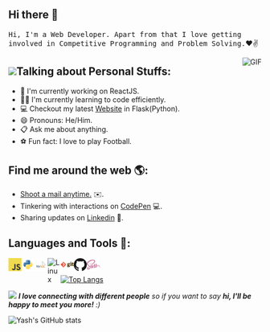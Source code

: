**Hi there 👋**
---

<samp>Hi, I'm a Web Developer. Apart from that I love getting involved in Competitive Programming and Problem Solving.</samp>❤✌

<img align="right" alt="GIF" src="https://media.giphy.com/media/USV0ym3bVWQJJmNu3N/giphy.gif" />

<img src="https://media.giphy.com/media/VgCDAzcKvsR6OM0uWg/giphy.gif" width="50">**Talking about Personal Stuffs:**
---

- 🔭 I'm currently working on ReactJS.
- 👨‍💻 I'm currently learning to code efficiently.
- 💻 Checkout my latest [Website](https://predictgenics.herokuapp.com/) in Flask(Python).
- 😄 Pronouns: He/Him.
- 📋 Ask me about anything.
- ⚽ Fun fact: I love to play Football.

**Find me around the web 🌎:**
---

- <a href="mailto:yashgoyalg400@gmail.com">Shoot a mail anytime.</a> ✉️.
- Tinkering with interactions on [CodePen](https://codepen.io/devilyash) 💻.
- Sharing updates on [Linkedin](www.linkedin.com/in/yash-goyal16) 📎.

**Languages and Tools 🔖:**
---

<img align="left" alt="JavaScript" width="26px" src="https://raw.githubusercontent.com/github/explore/80688e429a7d4ef2fca1e82350fe8e3517d3494d/topics/javascript/javascript.png"/> <img align="left" alt="Python" width="26px" src="https://raw.githubusercontent.com/github/explore/80688e429a7d4ef2fca1e82350fe8e3517d3494d/topics/python/python.png"/> <img align="left" alt="MySQL" width="26px" src="https://raw.githubusercontent.com/github/explore/80688e429a7d4ef2fca1e82350fe8e3517d3494d/topics/mysql/mysql.png"/> <img align="left" alt="Linux" width="26px" src="https://img.icons8.com/color/48/000000/linux.png"/> <img align="left" alt="Git" width="26px" src="https://raw.githubusercontent.com/github/explore/80688e429a7d4ef2fca1e82350fe8e3517d3494d/topics/git/git.png" /> <img align="left" alt="GitHub" width="26px" src="https://raw.githubusercontent.com/github/explore/78df643247d429f6cc873026c0622819ad797942/topics/github/github.png"/> <img align="left" alt="Sass" width="26px" src="https://raw.githubusercontent.com/github/explore/80688e429a7d4ef2fca1e82350fe8e3517d3494d/topics/sass/sass.png"/>
<br />
<br />
[![Top Langs](https://github-readme-stats.vercel.app/api/top-langs/?username=Devilyash&layout=compact&&langs_count=5&&hide=matlab,java,roff&theme=solarized-light)](https://github.com/Devilyash/github-readme-stats)


<img src="https://media.giphy.com/media/LnQjpWaON8nhr21vNW/giphy.gif" width="60"> <em><b>I love connecting with different people</b> so if you want to say <b>hi, I'll be happy to meet you more!</b> :)</em>

![Yash's GitHub stats](https://github-readme-stats.vercel.app/api?username=Devilyash&show_icons=true&theme=solarized-light)
